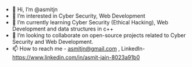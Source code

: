 - 👋 Hi, I’m @asmitjn
- 👀 I’m interested in Cyber Security, Web Development 
- 🌱 I’m currently learning Cyber Security (Ethical Hacking), Web Development and data structures in c++
- 💞️ I’m looking to collaborate on open-source projects related to Cyber Security and Web Development.
- 📫 How to reach me - asmitjn@gmail.com , LinkedIn- https://www.linkedin.com/in/asmit-jain-8023a91b0

<!---
asmitjn/asmitjn is a ✨ special ✨ repository because its `README.md` (this file) appears on your GitHub profile.
You can click the Preview link to take a look at your changes.
--->
